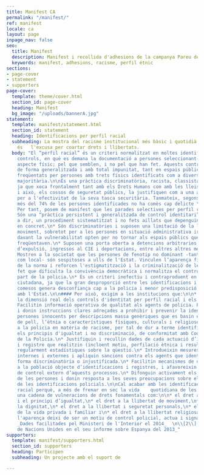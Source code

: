 ```yaml
---
title: Manifest CA
permalink: "/manifest/"
ref: manifest
locale: ca
layout: page
inpage_nav: false
seo:
  title: Manifest
  description: Manifest i recollida d'adhesions de la campanya Pareu de parar-me.
  keywords: manifest, adhesions, racisme, perfil étnic
sections:
- page-cover
- statement
- supporters
page-cover:
  template: theme/cover.html
  section_id: page-cover
  heading: Manifest
  bg_image: "/uploads/bannerA.jpg"
statement:
  template: manifest/statement.html
  section_id: statement
  heading: Identificacions per perfil racial
  subheading: La mostra del racisme institucional més bàsic i quotidià. Quan la seguretat
    és   l'excusa per coartar drets i llibertats.
  body: "El “perfil racial” és un criteri normalitzat en moltes identificacions o
    controls, en què es demana la documentació a persones seleccionant-les pel seu
    aspecte físic; pel que semblen, i no pel que han fet. Aquests controls es donen
    de forma generalitzada i amb total impunitat, tant en espais públics com privats
    freqüentats per persones amb trets físics identificats com a diversos per la població
    majoritària.\n\nÉs una pràctica discriminatòria, racista, classista i il·legal,
    ja que xoca frontalment tant amb els Drets Humans com amb les lleis vigents. Tot
    i això, els cossos de seguretat públics, la justifiquen com a una acció necessària
    per a l'efectivitat de la seva tasca securitària. Tanmateix, segons dades oficials,
    més del 74% de les persones identificades no ha comès cap delicte \\[1\\].\n\n####
    Per tant, posem de manifest que les parades selectives per perfil racial:\n\n*
    Són una “pràctica persistent i generalitzada de control identitari” \\[2\\], és
    a dir, un procediment sistematitzat i no fets aïllats que depenguin d’un funcionari
    en concret.\n* Són discriminatòries i suposen una limitació de la llibertat de
    moviment, sobretot per a les persones en situació administrativa irregular, que
    davant la vulnerabilitat opten per no tornar als espais públics que habitualment
    freqüentaven.\n* Suposen una porta oberta a detencions arbitraries, multes, ordres
    d’expulsió, ingressos al CIE i deportacions, entre altres altres mesures injustes.\n*
    Mostren a la societat que les persones de fenotip no dominant -tant estrangera
    com local- són sospitoses a ulls de l'Estat. Vinculen l’aparença física amb l’incompliment
    de la norma i reforcen l'estigmatització i la criminalització de les minories,
    fet que dificulta la convivència democràtica i normalitza el control social per
    part de la policia.\n* És un criteri inefectiu i contraproduent en termes de seguretat
    ciutadana, ja que la gran desproporció entre les identificacions i els delictes
    comesos genera desconfiança cap a la policia i menor predisposició a col·laborar
    amb l'Estat.\n\n#### Per això, exigim a les institucions que:\n\n* Reconeguin
    la dimensió real dels controls d'identitat per perfil racial i els condemnin.\n*
    Facilitin informació operativa de qualitat als agents de policia. Prenguin mesures
    i donin instruccions clares adreçades a prohibir i prevenir la identificació de
    persones innocents per descripcions massa genèriques que es basin en el color
    de pell, l’ètnia o característiques físiques, culturals i religioses.\n* Formin
    a la policia en matèria de racisme, per tal de dur a terme identificacions sota
    els principis d'igualtat i no discriminació, de conformitat amb Codi Europeu d'Ètica
    de la Policia.\n* Justifiquin i recullin dades de cada actuació d’identificació
    i registre que realitzin (incloent motiu, perfilació ètnica i resultat) i publiquin
    regularment estadístiques sobre la qüestió.\n* Introdueixin mesures de control
    internes i externes i apliquin sancions contra els agents que identifiquin de
    forma discriminatòria o injustificada.\n* Facilitin mecanismes de denúncia per
    a la població objecte d’identificacions i registres, i afavoreixin un sistema
    de control extern d’aquests processos.\n* Difonguin activament els drets i garanties
    de les persones i donin resposta a les seves preocupacions sobre els criteris
    de les identificacions policials.\n\nCal acabar amb les identificacions per perfil
    racial perquè, a més de frenar en sec la vida    quotidiana de les persones, engeguen
    una cadena de vulneracions de drets fonamentals com:\n\n* el dret a la no discriminació
    i el principi d’igualtat,\n* el dret a la llibertat de moviment,\n* el dret a
    la dignitat,\n* el dret a la llibertat i seguretat personals,\n* el dret al respecte
    de la vida privada i familiar i\n* el dret a la llibertat religiosa, entre altres.\n\nPerquè
    l'aparença deixi de ser un motiu de control policial, actua i signa el manifest.\n\n***\n\n\\[1\\]
    _Dades facilitades pel Ministeri de l'Interior el 2014_  \n\\[2\\] _Relator Especial
    de Nacions Unides en el seu informe sobre Espanya del 2013_"
supporters:
  template: manifest/supporters.html
  section_id: supporters
  heading: Participen
  subheading: Un projecte amb el suport de

---
```

